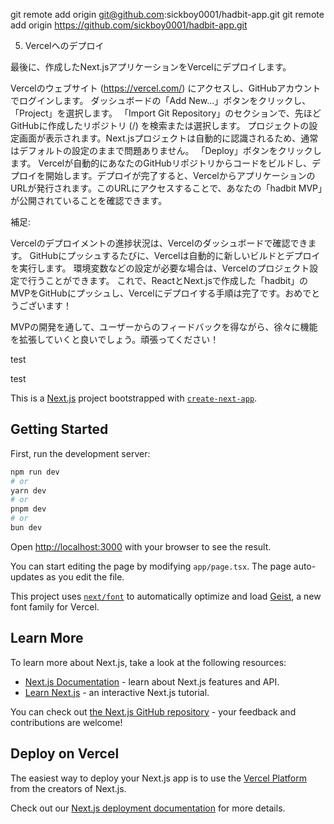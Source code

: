 
git remote add origin git@github.com:sickboy0001/hadbit-app.git
git remote add origin https://github.com/sickboy0001/hadbit-app.git



5. Vercelへのデプロイ

最後に、作成したNext.jsアプリケーションをVercelにデプロイします。

Vercelのウェブサイト (https://vercel.com/) にアクセスし、GitHubアカウントでログインします。
ダッシュボードの「Add New...」ボタンをクリックし、「Project」を選択します。
「Import Git Repository」のセクションで、先ほどGitHubに作成したリポジトリ (<your-github-username>/<your-repository-name>) を検索または選択します。
プロジェクトの設定画面が表示されます。Next.jsプロジェクトは自動的に認識されるため、通常はデフォルトの設定のままで問題ありません。
「Deploy」ボタンをクリックします。
Vercelが自動的にあなたのGitHubリポジトリからコードをビルドし、デプロイを開始します。デプロイが完了すると、VercelからアプリケーションのURLが発行されます。このURLにアクセスすることで、あなたの「hadbit MVP」が公開されていることを確認できます。

補足:

Vercelのデプロイメントの進捗状況は、Vercelのダッシュボードで確認できます。
GitHubにプッシュするたびに、Vercelは自動的に新しいビルドとデプロイを実行します。
環境変数などの設定が必要な場合は、Vercelのプロジェクト設定で行うことができます。
これで、ReactとNext.jsで作成した「hadbit」のMVPをGitHubにプッシュし、Vercelにデプロイする手順は完了です。おめでとうございます！

MVPの開発を通して、ユーザーからのフィードバックを得ながら、徐々に機能を拡張していくと良いでしょう。頑張ってください！

test

test

This is a [Next.js](https://nextjs.org) project bootstrapped with [`create-next-app`](https://nextjs.org/docs/app/api-reference/cli/create-next-app).

## Getting Started

First, run the development server:

```bash
npm run dev
# or
yarn dev
# or
pnpm dev
# or
bun dev
```

Open [http://localhost:3000](http://localhost:3000) with your browser to see the result.

You can start editing the page by modifying `app/page.tsx`. The page auto-updates as you edit the file.

This project uses [`next/font`](https://nextjs.org/docs/app/building-your-application/optimizing/fonts) to automatically optimize and load [Geist](https://vercel.com/font), a new font family for Vercel.

## Learn More

To learn more about Next.js, take a look at the following resources:

- [Next.js Documentation](https://nextjs.org/docs) - learn about Next.js features and API.
- [Learn Next.js](https://nextjs.org/learn) - an interactive Next.js tutorial.

You can check out [the Next.js GitHub repository](https://github.com/vercel/next.js) - your feedback and contributions are welcome!

## Deploy on Vercel

The easiest way to deploy your Next.js app is to use the [Vercel Platform](https://vercel.com/new?utm_medium=default-template&filter=next.js&utm_source=create-next-app&utm_campaign=create-next-app-readme) from the creators of Next.js.

Check out our [Next.js deployment documentation](https://nextjs.org/docs/app/building-your-application/deploying) for more details.
